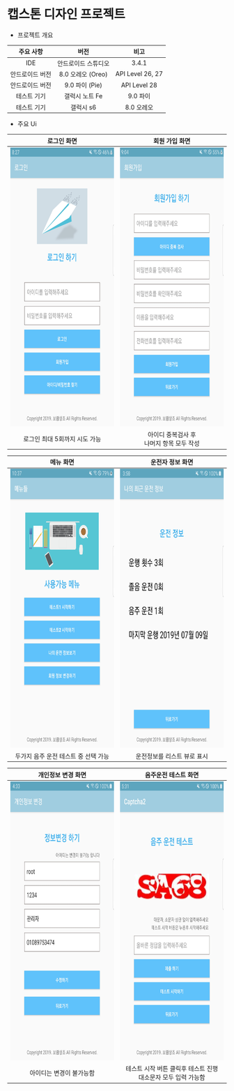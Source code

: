 # 캡스톤 디자인 프로젝트

* 프로젝트 개요

| 주요 사항 | 버전 | 비고 |
|:--------:|:--------:|:--------:|
| IDE | 안드로이드 스튜디오 | 3.4.1 |
| 안드로이드 버전 | 8.0 오레오 (Oreo) | API Level 26, 27 |
| 안드로이드 버전 | 9.0 파이 (Pie) | API Level 28 |
| 테스트 기기 | 갤럭시 노트 Fe | 9.0 파이 |
| 테스트 기기 | 갤럭시 s6 | 8.0 오레오 |

* 주요 Ui

| 로그인 화면 | 회원 가입 화면 |
| :--------: | :--------: |
|<img src="/result_images/login_page.jpg" width="360" height="640">|<img src="/result_images/register_page.jpg" width="360" height="640">|
| 로그인 최대 5회까지 시도 가능 | 아이디 중복검사 후<br> 나머지 항목 모두 작성 |

| 메뉴 화면 | 운전자 정보 화면 |
| :--------: | :--------: |
| <img src="/result_images/menu_page.jpg" width="360" height="640"> | <img src="/result_images/drive_info_page.jpg" width="360" height="640"> |
| 두가지 음주 운전 테스트 중 선택 가능 | 운전정보를 리스트 뷰로 표시 |

| 개인정보 변경 화면 | 음주운전 테스트 화면 | 
| :--------: | :--------: |
| <img src="/result_images/modify_page.jpg" width="360" height="640"> | <img src="/result_images/captcha_page.jpg" width="360" height="640"> |
| 아이디는 변경이 불가능함 | 테스트 시작 버튼 클릭후 테스트 진행<br> 대소문자 모두 입력 가능함 |
